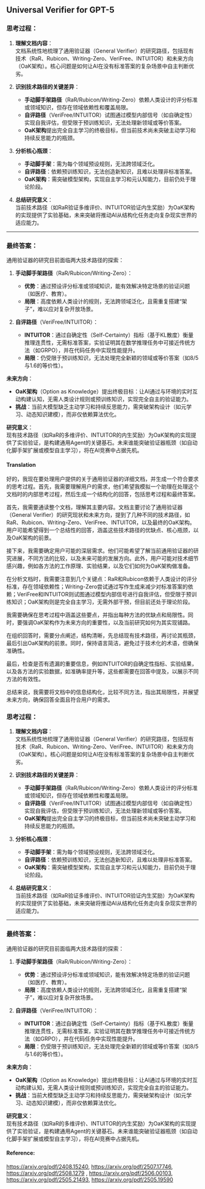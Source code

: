 ## Universal Verifier for GPT-5

<think>
</think>

### 思考过程：
1. **理解文档内容**：  
   文档系统性地梳理了通用验证器（General Verifier）的研究路径，包括现有技术（RaR、Rubicon、Writing-Zero、VeriFree、INTUITOR）和未来方向（OaK架构）。核心问题是如何让AI在没有标准答案的复杂场景中自主判断优劣。

2. **识别技术路径的关键差异**：  
   - **手动脚手架路径**（RaR/Rubicon/Writing-Zero）依赖人类设计的评分标准或领域知识，但存在领域依赖性和覆盖局限。  
   - **自评路径**（VeriFree/INTUITOR）试图通过模型内部信号（如自确定性）实现自我评估，但受限于预训练知识，无法处理新领域或等价答案。  
   - **OaK架构**提出完全自主学习的终极目标，但当前技术尚未突破主动学习和持续反思能力的瓶颈。

3. **分析核心瓶颈**：  
   - **手动脚手架**：需为每个领域预设规则，无法跨领域泛化。  
   - **自评路径**：依赖预训练知识，无法创造新知识，且难以处理非标准答案。  
   - **OaK架构**：需突破模型架构，实现自主学习和元认知能力，目前仍处于理论阶段。

4. **总结研究意义**：  
   当前技术路径（如RaR验证多维评价、INTUITOR验证内生奖励）为OaK架构的实现提供了实验基础，未来突破将推动AI从结构化任务走向复杂现实世界的适应能力。

---

### 最终答案：
通用验证器的研究目前面临两大技术路径的探索：  
1. **手动脚手架路径**（RaR/Rubicon/Writing-Zero）：  
   - **优势**：通过预设评分标准或领域知识，能有效解决特定场景的验证问题（如医疗、教育）。  
   - **局限**：高度依赖人类设计的规则，无法跨领域泛化，且需重复搭建“架子”，难以应对复杂开放场景。  

2. **自评路径**（VeriFree/INTUITOR）：  
   - **INTUITOR**：通过自确定性（Self-Certainty）指标（基于KL散度）衡量推理连贯性，无需标准答案，实验证明其在数学推理任务中可接近传统方法（如GRPO），并在代码任务中实现性能提升。  
   - **局限**：仍受限于预训练知识，无法处理完全新颖的领域或等价答案（如8/5与1.6的等价性）。  

**未来方向**：  
- **OaK架构**（Option as Knowledge）提出终极目标：让AI通过与环境的实时互动构建认知，无需人类设计规则或预训练知识，实现完全自主的验证能力。  
- **挑战**：当前大模型缺乏主动学习和持续反思能力，需突破架构设计（如元学习、动态知识建模），而非仅依赖算法优化。  

**研究意义**：  
现有技术路径（如RaR的多维评价、INTUITOR的内生奖励）为OaK架构的实现提供了实验验证，是构建通用Agent的关键基石。未来谁能突破验证器瓶颈（如自动化脚手架扩展或模型自主学习），将在AI竞赛中占据先机。</document>

#### Translation 

<think>
好的，我现在要处理用户提供的关于通用验证器的详细文档，并生成一个符合要求的思考过程。首先，我需要理解用户的需求，他们希望我模拟一个助理在处理这个文档时的内部思考过程，然后生成一个结构化的回答，包括思考过程和最终答案。

首先，我需要通读整个文档，理解其主要内容。文档主要讨论了通用验证器（General Verifier）的研究现状和未来方向，提到了几种不同的技术路径，如RaR、Rubicon、Writing-Zero、VeriFree、INTUITOR，以及最终的OaK架构。用户可能希望得到一个总结性的回答，涵盖这些技术路径的优缺点、核心瓶颈，以及OaK架构的前景。

接下来，我需要确定用户可能的深层需求。他们可能希望了解当前通用验证器的研究进展，不同方法的比较，以及未来可能的发展方向。此外，用户可能对技术细节感兴趣，例如各方法的工作原理、实验结果，以及它们如何为OaK架构做准备。

在分析文档时，我需要注意到几个关键点：RaR和Rubicon依赖于人类设计的评分标准，存在领域依赖性；Writing-Zero尝试通过写作生成来减少对标准答案的依赖；VeriFree和INTUITOR则试图通过模型内部信号进行自我评估，但受限于预训练知识；OaK架构则是完全自主学习，无需外部干预，但目前还处于理论阶段。

我需要确保在思考过程中涵盖这些要点，并指出每种方法的优缺点和局限性。同时，要强调OaK架构作为未来方向的重要性，以及当前研究如何为其实现铺路。

在组织回答时，需要分点阐述，结构清晰，先总结现有技术路径，再讨论其瓶颈，最后引出OaK架构的前景。同时，保持语言简洁，避免过于技术化的术语，但确保准确性。

最后，检查是否有遗漏的重要信息，例如INTUITOR的自确定性指标、实验结果，以及各方法的实验数据，如准确率提升等，这些都需要在回答中提及，以展示不同方法的有效性。

总结来说，我需要将文档中的信息结构化，比较不同方法，指出其局限性，并展望未来方向，确保回答全面且符合用户的需求。
</think>

### 思考过程：
1. **理解文档内容**：  
   文档系统性地梳理了通用验证器（General Verifier）的研究路径，包括现有技术（RaR、Rubicon、Writing-Zero、VeriFree、INTUITOR）和未来方向（OaK架构）。核心问题是如何让AI在没有标准答案的复杂场景中自主判断优劣。

2. **识别技术路径的关键差异**：  
   - **手动脚手架路径**（RaR/Rubicon/Writing-Zero）依赖人类设计的评分标准或领域知识，但存在领域依赖性和覆盖局限。  
   - **自评路径**（VeriFree/INTUITOR）试图通过模型内部信号（如自确定性）实现自我评估，但受限于预训练知识，无法处理新领域或等价答案。  
   - **OaK架构**提出完全自主学习的终极目标，但当前技术尚未突破主动学习和持续反思能力的瓶颈。

3. **分析核心瓶颈**：  
   - **手动脚手架**：需为每个领域预设规则，无法跨领域泛化。  
   - **自评路径**：依赖预训练知识，无法创造新知识，且难以处理非标准答案。  
   - **OaK架构**：需突破模型架构，实现自主学习和元认知能力，目前仍处于理论阶段。

4. **总结研究意义**：  
   当前技术路径（如RaR验证多维评价、INTUITOR验证内生奖励）为OaK架构的实现提供了实验基础，未来突破将推动AI从结构化任务走向复杂现实世界的适应能力。

---

### 最终答案：
通用验证器的研究目前面临两大技术路径的探索：  
1. **手动脚手架路径**（RaR/Rubicon/Writing-Zero）：  
   - **优势**：通过预设评分标准或领域知识，能有效解决特定场景的验证问题（如医疗、教育）。  
   - **局限**：高度依赖人类设计的规则，无法跨领域泛化，且需重复搭建“架子”，难以应对复杂开放场景。  

2. **自评路径**（VeriFree/INTUITOR）：  
   - **INTUITOR**：通过自确定性（Self-Certainty）指标（基于KL散度）衡量推理连贯性，无需标准答案，实验证明其在数学推理任务中可接近传统方法（如GRPO），并在代码任务中实现性能提升。  
   - **局限**：仍受限于预训练知识，无法处理完全新颖的领域或等价答案（如8/5与1.6的等价性）。  

**未来方向**：  
- **OaK架构**（Option as Knowledge）提出终极目标：让AI通过与环境的实时互动构建认知，无需人类设计规则或预训练知识，实现完全自主的验证能力。  
- **挑战**：当前大模型缺乏主动学习和持续反思能力，需突破架构设计（如元学习、动态知识建模），而非仅依赖算法优化。  

**研究意义**：  
现有技术路径（如RaR的多维评价、INTUITOR的内生奖励）为OaK架构的实现提供了实验验证，是构建通用Agent的关键基石。未来谁能突破验证器瓶颈（如自动化脚手架扩展或模型自主学习），将在AI竞赛中占据先机。

#### Reference: 

https://arxiv.org/pdf/2408.15240, https://arxiv.org/pdf/2507.17746, https://arxiv.org/pdf/2508.1279 , https://arxiv.org/pdf/2506.00103, https://arxiv.org/pdf/2505.21493, https://arxiv.org/pdf/2505.19590